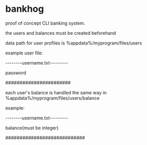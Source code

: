 # bankhog
proof of concept CLI banking system.

the users and balances must be created beforehand

data path for user profiles is %appdata%/myprogram/files/users

example user file:

--------username.txt---------

password                    

#######################

each user's balance is handled the same way in %appdata%/myprogram/files/users/balance

example:

--------username.txt---------

balance(must be integer)    

############################


